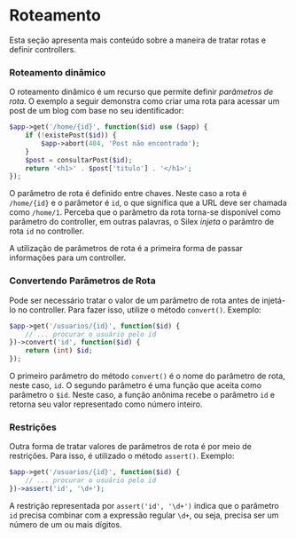 # Roteamento

Esta seção apresenta mais conteúdo sobre a maneira de tratar rotas e definir controllers.

### Roteamento dinâmico

O roteamento dinâmico é um recurso que permite definir *parâmetros de rota*. O exemplo a seguir demonstra como criar uma rota para acessar um post de um blog com base no seu identificador:

```php
$app->get('/home/{id}', function($id) use ($app) {
    if (!existePost($id)) {
        $app->abort(404, 'Post não encontrado');
    }
    $post = consultarPost($id);
    return '<h1>' . $post['titulo'] . '</h1>';
});
```

O parâmetro de rota é definido entre chaves. Neste caso a rota é `/home/{id}` e o parâmetor é `id`, o que significa que a URL deve ser chamada como `/home/1`. Perceba que o parâmetro da rota torna-se disponível como parâmetro do controller, em outras palavras, o Silex *injeta* o parâmtro de rota `id` no controller.

A utilização de parâmetros de rota é a primeira forma de passar informações para um controller.

### Convertendo Parâmetros de Rota

Pode ser necessário tratar o valor de um parâmetro de rota antes de injetá-lo no controller. Para fazer isso, utilize o método `convert()`. Exemplo:

```php
$app->get('/usuarios/{id}', function($id) {
    // ... procurar o usuário pelo id
})->convert('id', function($id) {
    return (int) $id;
});
```

O primeiro parâmetro do método `convert()` é o nome do parâmetro de rota, neste caso, `id`. O segundo parâmetro é uma função que aceita como parâmetro o `$id`. Neste caso, a função anônima recebe o parâmetro `id` e retorna seu valor representado como número inteiro.

### Restrições

Outra forma de tratar valores de parâmetros de rota é por meio de restrições. Para isso, é utilizado o método `assert()`. Exemplo:

```php
$app->get('/usuarios/{id}', function($id) {
    // ... procurar o usuário pelo id
})->assert('id', '\d+');
```

A restrição representada por `assert('id', '\d+')` indica que o parâmetro `id` precisa combinar com a expressão regular `\d+`, ou seja, precisa ser um número de um ou mais dígitos.
